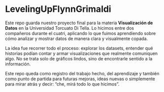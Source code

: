 # LevelingUpFlynnGrimaldi

Este repo guarda nuestro proyecto final para la materia **Visualización de Datos** en la Universidad Torcuato Di Tella. Lo hicimos entre dos compañeros durante el cuatri, aplicando lo que fuimos aprendiendo sobre cómo analizar y mostrar datos de manera clara y visualmente copada.

La idea fue recorrer todo el proceso: explorar los datasets, entender qué historias podían contar y armar visualizaciones que realmente comuniquen algo. No se trata solo de gráficos lindos, sino de encontrarle sentido a la información.

Este repo queda como registro del trabajo hecho, del aprendizaje y también como punto de partida para futuras mejoras, ideas nuevas o simplemente para mirar atrás y decir: “che, mirá todo lo que hicimos”.
